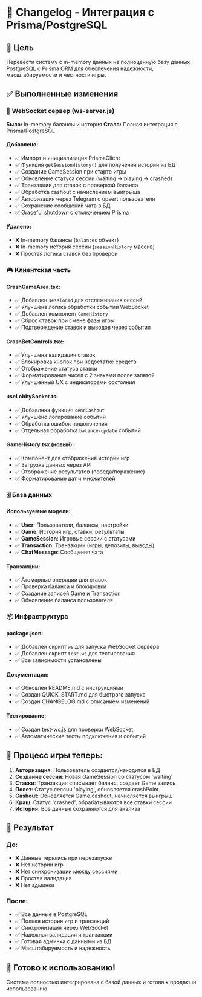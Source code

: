 # 📝 Changelog - Интеграция с Prisma/PostgreSQL

## 🎯 Цель
Перевести систему с in-memory данных на полноценную базу данных PostgreSQL с Prisma ORM для обеспечения надежности, масштабируемости и честности игры.

## ✅ Выполненные изменения

### 🔧 WebSocket сервер (ws-server.js)
**Было:** In-memory балансы и история
**Стало:** Полная интеграция с Prisma/PostgreSQL

#### Добавлено:
- ✅ Импорт и инициализация PrismaClient
- ✅ Функция `getSessionHistory()` для получения истории из БД
- ✅ Создание GameSession при старте игры
- ✅ Обновление статуса сессии (waiting → playing → crashed)
- ✅ Транзакции для ставок с проверкой баланса
- ✅ Обработка cashout с начислением выигрыша
- ✅ Авторизация через Telegram с upsert пользователя
- ✅ Сохранение сообщений чата в БД
- ✅ Graceful shutdown с отключением Prisma

#### Удалено:
- ❌ In-memory балансы (`balances` объект)
- ❌ In-memory история сессии (`sessionHistory` массив)
- ❌ Простая логика ставок без проверок

### 🎮 Клиентская часть

#### CrashGameArea.tsx:
- ✅ Добавлен `sessionId` для отслеживания сессий
- ✅ Улучшена логика обработки событий WebSocket
- ✅ Добавлен компонент `GameHistory`
- ✅ Сброс ставок при смене фазы игры
- ✅ Подтверждение ставок и выводов через события

#### CrashBetControls.tsx:
- ✅ Улучшена валидация ставок
- ✅ Блокировка кнопок при недостатке средств
- ✅ Отображение статуса ставки
- ✅ Форматирование чисел с 2 знаками после запятой
- ✅ Улучшенный UX с индикаторами состояния

#### useLobbySocket.ts:
- ✅ Добавлена функция `sendCashout`
- ✅ Улучшено логирование событий
- ✅ Обработка ошибок подключения
- ✅ Отдельная обработка `balance-update` событий

#### GameHistory.tsx (новый):
- ✅ Компонент для отображения истории игр
- ✅ Загрузка данных через API
- ✅ Отображение результатов (победа/поражение)
- ✅ Форматирование дат и множителей

### 🗄️ База данных

#### Используемые модели:
- ✅ **User**: Пользователи, балансы, настройки
- ✅ **Game**: История игр, ставки, результаты
- ✅ **GameSession**: Игровые сессии с статусами
- ✅ **Transaction**: Транзакции (игры, депозиты, выводы)
- ✅ **ChatMessage**: Сообщения чата

#### Транзакции:
- ✅ Атомарные операции для ставок
- ✅ Проверка баланса и блокировки
- ✅ Создание записей Game и Transaction
- ✅ Обновление баланса пользователя

### 📦 Инфраструктура

#### package.json:
- ✅ Добавлен скрипт `ws` для запуска WebSocket сервера
- ✅ Добавлен скрипт `test-ws` для тестирования
- ✅ Все зависимости установлены

#### Документация:
- ✅ Обновлен README.md с инструкциями
- ✅ Создан QUICK_START.md для быстрого запуска
- ✅ Создан CHANGELOG.md с описанием изменений

#### Тестирование:
- ✅ Создан test-ws.js для проверки WebSocket
- ✅ Автоматические тесты подключения и событий

## 🔄 Процесс игры теперь:

1. **Авторизация**: Пользователь создается/находится в БД
2. **Создание сессии**: Новая GameSession со статусом 'waiting'
3. **Ставки**: Транзакция списывает баланс, создает Game запись
4. **Полет**: Статус сессии 'playing', обновляется crashPoint
5. **Cashout**: Обновляется Game.cashout, начисляется выигрыш
6. **Краш**: Статус 'crashed', обрабатываются все ставки сессии
7. **История**: Все данные сохраняются для анализа

## 🎯 Результат

### До:
- ❌ Данные терялись при перезапуске
- ❌ Нет истории игр
- ❌ Нет синхронизации между сессиями
- ❌ Простая валидация
- ❌ Нет админки

### После:
- ✅ Все данные в PostgreSQL
- ✅ Полная история игр и транзакций
- ✅ Синхронизация через WebSocket
- ✅ Надежная валидация и транзакции
- ✅ Готовая админка с данными из БД
- ✅ Масштабируемость и надежность

## 🚀 Готово к использованию!

Система полностью интегрирована с базой данных и готова к продакшн использованию. 